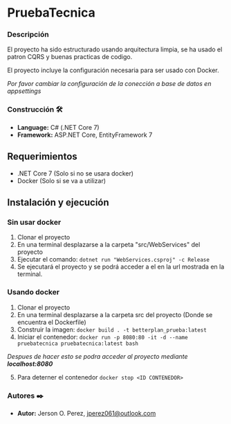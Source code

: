 # PruebaTecnica

### Descripción

El proyecto ha sido estructurado usando arquitectura limpia, se ha usado el patron CQRS y buenas practicas de codigo.

El proyecto incluye la configuración necesaria para ser usado con Docker.

*Por favor cambiar la configuración de la conección a base de datos en appsettings*

### Construcción 🛠️
* **Language:** C# (.NET Core 7)
* **Framework:** ASP.NET Core, EntityFramework 7

## Requerimientos
- .NET Core 7 (Solo si no se usara docker)
- Docker (Solo si se va a utilizar)

## Instalación y ejecución

### Sin usar docker

1. Clonar el proyecto
2. En una terminal desplazarse a la carpeta "src/WebServices" del proyecto
3. Ejecutar el comando: ```dotnet run "WebServices.csproj" -c Release```
4. Se ejecutará el proyecto y se podrá acceder a el en la url mostrada en la terminal.


### Usando docker

1. Clonar el proyecto
2. En una terminal desplazarse a la carpeta src del proyecto (Donde se encuentra el Dockerfile)
3. Construir la imagen: ```docker build . -t betterplan_prueba:latest```
4. Iniciar el contenedor: ```docker run -p 8080:80 -it -d --name pruebatecnica pruebatecnica:latest bash ```

*Despues de hacer esto se podra acceder al proyecto mediante **localhost:8080***

5. Para deterner el contenedor ```‍docker stop <ID CONTENEDOR>```

### Autores ✒️

* **Autor:** Jerson O. Perez, jperez061@outlook.com
